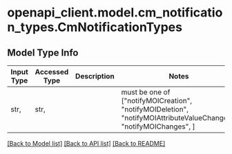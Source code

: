 # openapi_client.model.cm_notification_types.CmNotificationTypes

## Model Type Info
Input Type | Accessed Type | Description | Notes
------------ | ------------- | ------------- | -------------
str,  | str,  |  | must be one of ["notifyMOICreation", "notifyMOIDeletion", "notifyMOIAttributeValueChanges", "notifyMOIChanges", ] 

[[Back to Model list]](../../README.md#documentation-for-models) [[Back to API list]](../../README.md#documentation-for-api-endpoints) [[Back to README]](../../README.md)

